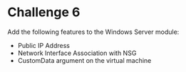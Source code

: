 # Challenge 6

Add the following features to the Windows Server module:
- Public IP Address
- Network Interface Association with NSG
- CustomData argument on the virtual machine